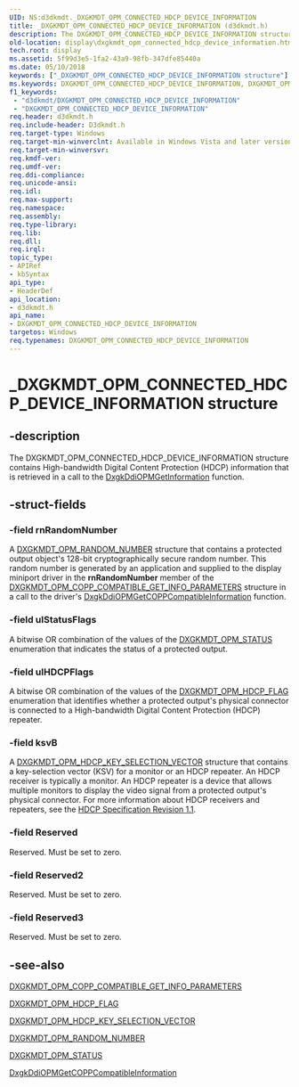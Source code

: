 ```yaml
---
UID: NS:d3dkmdt._DXGKMDT_OPM_CONNECTED_HDCP_DEVICE_INFORMATION
title: _DXGKMDT_OPM_CONNECTED_HDCP_DEVICE_INFORMATION (d3dkmdt.h)
description: The DXGKMDT_OPM_CONNECTED_HDCP_DEVICE_INFORMATION structure contains High-bandwidth Digital Content Protection (HDCP) information that is retrieved in a call to the DxgkDdiOPMGetInformation function.
old-location: display\dxgkmdt_opm_connected_hdcp_device_information.htm
tech.root: display
ms.assetid: 5f99d3e5-1fa2-43a9-98fb-347dfe85440a
ms.date: 05/10/2018
keywords: ["_DXGKMDT_OPM_CONNECTED_HDCP_DEVICE_INFORMATION structure"]
ms.keywords: DXGKMDT_OPM_CONNECTED_HDCP_DEVICE_INFORMATION, DXGKMDT_OPM_CONNECTED_HDCP_DEVICE_INFORMATION structure [Display Devices], DmStructs_9c39e234-e0dd-4d2f-b1b4-e8745bcc69aa.xml, _DXGKMDT_OPM_CONNECTED_HDCP_DEVICE_INFORMATION, d3dkmdt/DXGKMDT_OPM_CONNECTED_HDCP_DEVICE_INFORMATION, display.dxgkmdt_opm_connected_hdcp_device_information
f1_keywords:
 - "d3dkmdt/DXGKMDT_OPM_CONNECTED_HDCP_DEVICE_INFORMATION"
 - "DXGKMDT_OPM_CONNECTED_HDCP_DEVICE_INFORMATION"
req.header: d3dkmdt.h
req.include-header: D3dkmdt.h
req.target-type: Windows
req.target-min-winverclnt: Available in Windows Vista and later versions of the Windows operating systems.
req.target-min-winversvr: 
req.kmdf-ver: 
req.umdf-ver: 
req.ddi-compliance: 
req.unicode-ansi: 
req.idl: 
req.max-support: 
req.namespace: 
req.assembly: 
req.type-library: 
req.lib: 
req.dll: 
req.irql: 
topic_type:
- APIRef
- kbSyntax
api_type:
- HeaderDef
api_location:
- d3dkmdt.h
api_name:
- DXGKMDT_OPM_CONNECTED_HDCP_DEVICE_INFORMATION
targetos: Windows
req.typenames: DXGKMDT_OPM_CONNECTED_HDCP_DEVICE_INFORMATION
---
```


# _DXGKMDT_OPM_CONNECTED_HDCP_DEVICE_INFORMATION structure


## -description


The DXGKMDT_OPM_CONNECTED_HDCP_DEVICE_INFORMATION structure contains High-bandwidth Digital Content Protection (HDCP) information that is retrieved in a call to the <a href="https://docs.microsoft.com/windows-hardware/drivers/ddi/dispmprt/nc-dispmprt-dxgkddi_opm_get_information">DxgkDdiOPMGetInformation</a> function.


## -struct-fields




### -field rnRandomNumber

A <a href="https://docs.microsoft.com/windows-hardware/drivers/ddi/d3dkmdt/ns-d3dkmdt-_dxgkmdt_opm_random_number">DXGKMDT_OPM_RANDOM_NUMBER</a> structure that contains a protected output object's 128-bit cryptographically secure random number. This random number is generated by an application and supplied to the display miniport driver in the <b>rnRandomNumber</b> member of the <a href="https://docs.microsoft.com/windows-hardware/drivers/ddi/d3dkmdt/ns-d3dkmdt-_dxgkmdt_opm_copp_compatible_get_info_parameters">DXGKMDT_OPM_COPP_COMPATIBLE_GET_INFO_PARAMETERS</a> structure in a call to the driver's <a href="https://docs.microsoft.com/windows-hardware/drivers/ddi/dispmprt/nc-dispmprt-dxgkddi_opm_get_copp_compatible_information">DxgkDdiOPMGetCOPPCompatibleInformation</a> function. 


### -field ulStatusFlags

A bitwise OR combination of the values of the <a href="https://docs.microsoft.com/windows-hardware/drivers/ddi/d3dkmdt/ne-d3dkmdt-_dxgkmdt_opm_status">DXGKMDT_OPM_STATUS</a> enumeration that indicates the status of a protected output.


### -field ulHDCPFlags

A bitwise OR combination of the values of the <a href="https://docs.microsoft.com/windows-hardware/drivers/ddi/d3dkmdt/ne-d3dkmdt-_dxgkmdt_opm_hdcp_flag">DXGKMDT_OPM_HDCP_FLAG</a> enumeration that identifies whether a protected output's physical connector is connected to a High-bandwidth Digital Content Protection (HDCP) repeater. 


### -field ksvB

A <a href="https://docs.microsoft.com/windows-hardware/drivers/ddi/d3dkmdt/ns-d3dkmdt-_dxgkmdt_opm_hdcp_key_selection_vector">DXGKMDT_OPM_HDCP_KEY_SELECTION_VECTOR</a> structure that contains a key-selection vector (KSV) for a monitor or an HDCP repeater. An HDCP receiver is typically a monitor. An HDCP repeater is a device that allows multiple monitors to display the video signal from a protected output's physical connector. For more information about HDCP receivers and repeaters, see the <a href="https://go.microsoft.com/fwlink/p/?linkid=38728">HDCP Specification Revision 1.1</a>. 


### -field Reserved

Reserved. Must be set to zero. 


### -field Reserved2

Reserved. Must be set to zero. 


### -field Reserved3

Reserved. Must be set to zero. 


## -see-also




<a href="https://docs.microsoft.com/windows-hardware/drivers/ddi/d3dkmdt/ns-d3dkmdt-_dxgkmdt_opm_copp_compatible_get_info_parameters">DXGKMDT_OPM_COPP_COMPATIBLE_GET_INFO_PARAMETERS</a>



<a href="https://docs.microsoft.com/windows-hardware/drivers/ddi/d3dkmdt/ne-d3dkmdt-_dxgkmdt_opm_hdcp_flag">DXGKMDT_OPM_HDCP_FLAG</a>



<a href="https://docs.microsoft.com/windows-hardware/drivers/ddi/d3dkmdt/ns-d3dkmdt-_dxgkmdt_opm_hdcp_key_selection_vector">DXGKMDT_OPM_HDCP_KEY_SELECTION_VECTOR</a>



<a href="https://docs.microsoft.com/windows-hardware/drivers/ddi/d3dkmdt/ns-d3dkmdt-_dxgkmdt_opm_random_number">DXGKMDT_OPM_RANDOM_NUMBER</a>



<a href="https://docs.microsoft.com/windows-hardware/drivers/ddi/d3dkmdt/ne-d3dkmdt-_dxgkmdt_opm_status">DXGKMDT_OPM_STATUS</a>



<a href="https://docs.microsoft.com/windows-hardware/drivers/ddi/dispmprt/nc-dispmprt-dxgkddi_opm_get_copp_compatible_information">DxgkDdiOPMGetCOPPCompatibleInformation</a>
 

 


